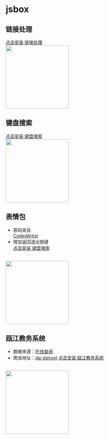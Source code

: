 # jsbox

## 链接处理
[点击安装 链接处理](https://xteko.com/redir?url=https://github.com/shellingfordly/jsbox/blob/master/链接处理.js)
<br/>
<img src="http://ww3.sinaimg.cn/large/006tNc79gy1g3kpmchrmdj30hs0vkt9e.jpg" width="200" />

## 键盘搜索
[点击安装 键盘搜索](https://xteko.com/redir?url=https://github.com/shellingfordly/jsbox/blob/master/键盘搜索.js)
<br/>
<img src='http://ww1.sinaimg.cn/large/006tNc79gy1g3kpk3884nj30hs0vkmzh.jpg' width="200" />

## 表情包
* 原码来自<br/>
[CodedArtist](https://github.com/CodedArtist/JSBox/tree/master/斗图)
* 增加返回退出按键<br/>
[点击安装 键盘搜索](https://xteko.com/redir?url=https://github.com/shellingfordly/jsbox/blob/master/表情包.js)
<br/>
<img src="http://ww2.sinaimg.cn/large/006tNc79gy1g3kpnjvvejj30hs0vkgos.jpg" width="200" />

## 瓯江教务系统
* 数据来源：[在线查询](https://server.dairoot.cn/)
* 爬虫地址：[dai dairoot](https://github.com/dairoot/school-api)
[点击安装 瓯江教务系统](https://xteko.com/redir?url=https://github.com/shellingfordly/jsbox/blob/master/%E7%93%AF%E6%B1%9F%E6%95%99%E5%8A%A1%E7%B3%BB%E7%BB%9F.js)
<br/>
<img src="http://ww1.sinaimg.cn/large/006tNc79gy1g3lvotst8hj30hs0vkmxv.jpg" width="200" />
